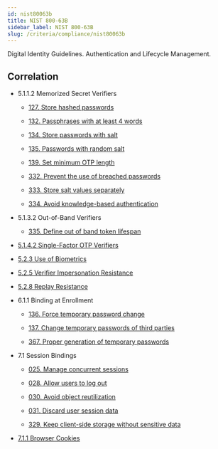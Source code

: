 ```yaml
---
id: nist80063b
title: NIST 800-63B
sidebar_label: NIST 800-63B
slug: /criteria/compliance/nist80063b
---
```


Digital Identity Guidelines.
Authentication and Lifecycle Management.

## Correlation

- 5.1.1.2 Memorized Secret Verifiers

    - [127. Store hashed passwords](/criteria/requirements/127)

    - [132. Passphrases with at least 4 words](/criteria/requirements/132)

    - [134. Store passwords with salt](/criteria/requirements/134)

    - [135. Passwords with random salt](/criteria/requirements/135)

    - [139. Set minimum OTP length](/criteria/requirements/139)

    - [332. Prevent the use of breached passwords](/criteria/requirements/332)

    - [333. Store salt values separately](/criteria/requirements/333)

    - [334. Avoid knowledge-based authentication](/criteria/requirements/334)

- 5.1.3.2 Out-of-Band Verifiers

    - [335. Define out of band token lifespan](/criteria/requirements/335)

- [5.1.4.2 Single-Factor OTP Verifiers](/criteria/requirements/140)

- [5.2.3 Use of Biometrics](/criteria/requirements/231)

- [5.2.5 Verifier Impersonation Resistance](/criteria/requirements/088)

- [5.2.8 Replay Resistance](/criteria/requirements/030)

- 6.1.1 Binding at Enrollment

    - [136. Force temporary password change](/criteria/requirements/136)

    - [137. Change temporary passwords of third parties](/criteria/requirements/137)

    - [367. Proper generation of temporary passwords](/criteria/requirements/367)

- 7.1 Session Bindings

    - [025. Manage concurrent sessions](/criteria/requirements/025)

    - [028. Allow users to log out](/criteria/requirements/028)

    - [030. Avoid object reutilization](/criteria/requirements/030)

    - [031. Discard user session data](/criteria/requirements/031)

    - [329. Keep client-side storage without sensitive data](/criteria/requirements/329)

- [7.1.1 Browser Cookies](/criteria/requirements/029)
